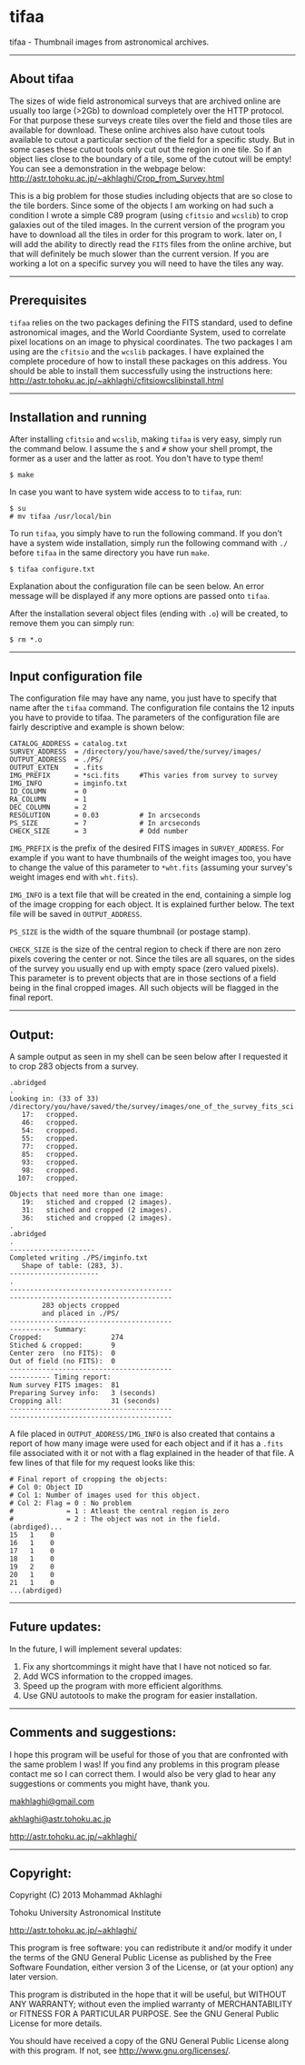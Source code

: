 tifaa
=======

tifaa - Thumbnail images from astronomical archives.

----------------------------------------
About tifaa
----------------------------------------
The sizes of wide field astronomical surveys that are archived
online are usually too large (>2Gb) to download completely over the 
HTTP protocol. For that purpose these surveys create tiles over
the field and those tiles are available for download. These online
archives also have cutout tools available to cutout a particular 
section of the field for a specific study. But in some cases these
cutout tools only cut out the region in one tile. So if an object
lies close to the boundary of a tile, some of the cutout will be
empty! You can see a demonstration in the webpage below:
http://astr.tohoku.ac.jp/~akhlaghi/Crop_from_Survey.html 

This is a big problem for those studies including objects that 
are so close to the tile borders. Since some of the objects I 
am working on had such a condition I wrote a simple C89 program 
(using `cfitsio` and `wcslib`) to crop galaxies out of the tiled 
images. In the current version of the program you have to download 
all the tiles in order for this program to work. later on, I will 
add the ability to directly read the `FITS` files from the online 
archive, but that will definitely be much slower than the 
current version. If you are working a lot on a specific survey
you will need to have the tiles any way.
 
----------------------------------------
Prerequisites 
----------------------------------------
`tifaa` relies on the two packages defining the FITS standard, used
to define astronomical images, and the World Coordiante System, 
used to correlate pixel locations on an image to physical coordinates.
The two packages I am using are the `cfitsio` and the `wcslib` packages. 
I have explained the complete procedure of how to install these packages
on this address. You should be able to install them successfully using 
the instructions here:
http://astr.tohoku.ac.jp/~akhlaghi/cfitsiowcslibinstall.html

----------------------------------------
Installation and running
----------------------------------------
After installing `cfitsio` and `wcslib`, making `tifaa` is very easy, simply
run the command below. I assume the `$` and `#` show your shell prompt, 
the former as a user and the latter as root. You don't have to type them! 

    $ make

In case you want to have system wide access to to `tifaa`, run: 

    $ su
    # mv tifaa /usr/local/bin

To run `tifaa`, you simply have to run the following command. If you
don't have a system wide installation, simply run the following 
command with `./` before `tifaa` in the same directory you have
run `make`.

    $ tifaa configure.txt

Explanation about the configuration file can be seen below. An error
message will be displayed if any more options are passed onto `tifaa`.

After the installation several object files (ending with `.o`) will
be created, to remove them you can simply run:

    $ rm *.o

----------------------------------------
Input configuration file
----------------------------------------
The configuration file may have any name, you just have to specify that
name after the `tifaa` command. The configuration file contains the 12 
inputs you have to provide to tifaa. The parameters of the configuration 
file are fairly descriptive and example is shown below:

    CATALOG_ADDRESS = catalog.txt
    SURVEY_ADDRESS  = /directory/you/have/saved/the/survey/images/
    OUTPUT_ADDRESS  = ./PS/
    OUTPUT_EXTEN    = .fits
    IMG_PREFIX      = *sci.fits     #This varies from survey to survey
    IMG_INFO        = imginfo.txt   
    ID_COLUMN       = 0
    RA_COLUMN       = 1
    DEC_COLUMN      = 2
    RESOLUTION      = 0.03          # In arcseconds
    PS_SIZE         = 7             # In arcseconds
    CHECK_SIZE      = 3             # Odd number

`IMG_PREFIX` is the prefix of the desired FITS images in 
`SURVEY_ADDRESS`. For example if you want to have thumbnails of the 
weight images too, you have to change the value of this parameter to 
`*wht.fits` (assuming your survey's weight images end with `wht.fits`).

`IMG_INFO` is a text file that will be created in the end, containing 
a simple log of the image cropping for each object. It is explained further
below. The text file will be saved in `OUTPUT_ADDRESS`.

`PS_SIZE` is the width of the square thumbnail (or postage stamp). 

`CHECK_SIZE` is the size of the central region to check if there are non
zero pixels covering the center or not. Since the tiles are all squares,
on the sides of the survey you usually end up with empty space (zero valued
pixels). This parameter is to prevent objects that are in those sections of
a field being in the final cropped images. All such objects will be flagged
in the final report.

----------------------------------------
Output:
----------------------------------------
A sample output as seen in my shell can be seen below after I requested
it to crop 283 objects from a survey.

    .abridged
    .
    Looking in: (33 of 33) 
    /directory/you/have/saved/the/survey/images/one_of_the_survey_fits_sci.fits
       17:   cropped.
       46:   cropped.
       54:   cropped.
       55:   cropped.
       77:   cropped.
       85:   cropped.
       93:   cropped.
       98:   cropped.
      107:   cropped.
      
    Objects that need more than one image:
       19:   stiched and cropped (2 images).
       31:   stiched and cropped (2 images).
       36:   stiched and cropped (2 images).
    .
    .abridged
    .
    ---------------------
    Completed writing ./PS/imginfo.txt
       Shape of table: (283, 3).
    ----------------------
    .
    ----------------------------------------
    ----------------------------------------
            283 objects cropped
            and placed in ./PS/
    ----------------------------------------
    ---------- Summary: 
    Cropped:                 274
    Stiched & cropped:       9
    Center zero  (no FITS):  0
    Out of field (no FITS):  0
    ----------------------------------------
    ---------- Timing report:
    Num survey FITS images:  81
    Preparing Survey info:   3 (seconds)
    Cropping all:            31 (seconds)
    ----------------------------------------
    ----------------------------------------

A file placed in `OUTPUT_ADDRESS/IMG_INFO` is also created that contains
a report of how many image were used for each object and if it has a `.fits`
file associated with it or not with a flag explained in the header of that
file. A few lines of that file for my request looks like this:

    # Final report of cropping the objects:
    # Col 0: Object ID
    # Col 1: Number of images used for this object.
    # Col 2: Flag = 0 : No problem
    #             = 1 : Atleast the central region is zero
    #             = 2 : The object was not in the field.
    (abrdiged)...
    15   1    0    
    16   1    0    
    17   1    0    
    18   1    0    
    19   2    0    
    20   1    0    
    21   1    0   
    ...(abrdiged)

----------------------------------------
Future updates:
----------------------------------------
In the future, I will implement several updates:

 1. Fix any shortcommings it might have that I have not noticed so far.
 2. Add WCS information to the cropped images.
 3. Speed up the program with more efficient algorithms.
 4. Use GNU autotools to make the program for easier installation.

----------------------------------------
Comments and suggestions:
----------------------------------------
I hope this program will be useful for those of you that are confronted 
with the same problem I was! If you find any problems in this program
please contact me so I can correct them. I would also be very glad to
hear any suggestions or comments you might have, thank you.

makhlaghi@gmail.com 

akhlaghi@astr.tohoku.ac.jp

http://astr.tohoku.ac.jp/~akhlaghi/

----------------------------------------
Copyright:
----------------------------------------
Copyright (C) 2013 Mohammad Akhlaghi

Tohoku University Astronomical Institute

http://astr.tohoku.ac.jp/~akhlaghi/

This program is free software: you can redistribute it and/or modify
it under the terms of the GNU General Public License as published by
the Free Software Foundation, either version 3 of the License, or
(at your option) any later version.

This program is distributed in the hope that it will be useful,
but WITHOUT ANY WARRANTY; without even the implied warranty of
MERCHANTABILITY or FITNESS FOR A PARTICULAR PURPOSE.  See the
GNU General Public License for more details.

You should have received a copy of the GNU General Public License
along with this program.  If not, see <http://www.gnu.org/licenses/>.
